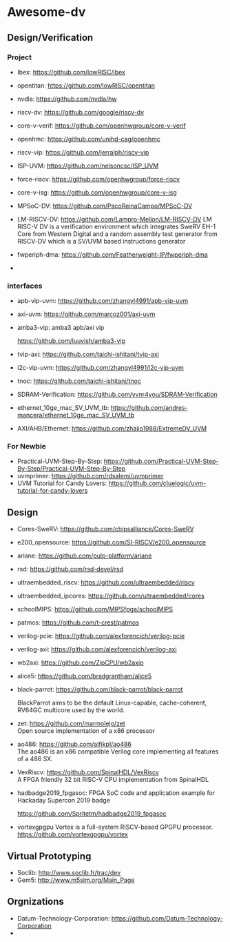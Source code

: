 # Awesome-dv

## Design/Verification

### Project

- Ibex: https://github.com/lowRISC/ibex

- opentitan: https://github.com/lowRISC/opentitan

- nvdla:  https://github.com/nvdla/hw

- riscv-dv: https://github.com/google/riscv-dv

- core-v-verif: https://github.com/openhwgroup/core-v-verif

- openhmc: https://github.com/unihd-cag/openhmc

- riscv-vip: https://github.com/jerralph/riscv-vip

- ISP-UVM: https://github.com/nelsoncsc/ISP_UVM

- force-riscv: https://github.com/openhwgroup/force-riscv

- core-v-isg:   https://github.com/openhwgroup/core-v-isg

- MPSoC-DV:     https://github.com/PacoReinaCampo/MPSoC-DV

- LM-RISCV-DV: https://github.com/Lampro-Mellon/LM-RISCV-DV 
  LM RISC-V DV is a verification environment which integrates SweRV EH-1 Core from Western Digital and a random assembly test generator from RISCV-DV which is a SV/UVM based instructions generator

- fwperiph-dma: https://github.com/Featherweight-IP/fwperiph-dma 
- 
  

### interfaces

- apb-vip-uvm: https://github.com/zhangyl4991/apb-vip-uvm

- axi-uvm:  https://github.com/marcoz001/axi-uvm

- amba3-vip: amba3 apb/axi vip

  https://github.com/luuvish/amba3-vip

- tvip-axi: https://github.com/taichi-ishitani/tvip-axi

- i2c-vip-uvm: https://github.com/zhangyl4991/i2c-vip-uvm

- tnoc:  https://github.com/taichi-ishitani/tnoc

- SDRAM-Verification: https://github.com/yvnr4you/SDRAM-Verification

- ethernet_10ge_mac_SV_UVM_tb: https://github.com/andres-mancera/ethernet_10ge_mac_SV_UVM_tb

- AXI/AHB/Ethernet:
  https://github.com/zhajio1988/ExtremeDV_UVM

### For Newbie
- Practical-UVM-Step-By-Step: https://github.com/Practical-UVM-Step-By-Step/Practical-UVM-Step-By-Step
- uvmprimer: https://github.com/rdsalemi/uvmprimer
- UVM Tutorial for Candy Lovers: https://github.com/cluelogic/uvm-tutorial-for-candy-lovers

  

## Design

- Cores-SweRV: https://github.com/chipsalliance/Cores-SweRV

- e200_opensource: https://github.com/SI-RISCV/e200_opensource

- ariane: https://github.com/pulp-platform/ariane

- rsd: https://github.com/rsd-devel/rsd

- ultraembedded_riscv: https://github.com/ultraembedded/riscv

- ultraembedded_ipcores: https://github.com/ultraembedded/cores

- schoolMIPS: https://github.com/MIPSfpga/schoolMIPS

- patmos: https://github.com/t-crest/patmos

- verilog-pcie: https://github.com/alexforencich/verilog-pcie

- verilog-axi: https://github.com/alexforencich/verilog-axi

- wb2axi: https://github.com/ZipCPU/wb2axip

- alice5: https://github.com/bradgrantham/alice5

- black-parrot: https://github.com/black-parrot/black-parrot  

  BlackParrot aims to be the default Linux-capable, cache-coherent, RV64GC multicore used by the world.

- zet:  https://github.com/marmolejo/zet  
  Open source implementation of a x86 processor 

- ao486: https://github.com/alfikpl/ao486  
  The ao486 is an x86 compatible Verilog core implementing all features of a 486 SX.
  
- VexRiscv: https://github.com/SpinalHDL/VexRiscv  
  A FPGA friendly 32 bit RISC-V CPU implementation from SpinalHDL
  
- hadbadge2019_fpgasoc:  FPGA SoC code and application example for Hackaday Supercon 2019 badge
  
  https://github.com/Spritetm/hadbadge2019_fpgasoc
  
- vortexgpgpu Vortex is a full-system RISCV-based GPGPU processor.
  https://github.com/vortexgpgpu/vortex
  
 


## Virtual Prototyping

- Soclib: http://www.soclib.fr/trac/dev
- Gem5:  http://www.m5sim.org/Main_Page

## Orgnizations 
- Datum-Technology-Corporation: https://github.com/Datum-Technology-Corporation 
- 
